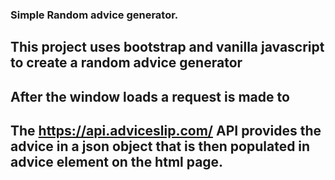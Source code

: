 ### Simple Random advice generator.

## This project uses bootstrap and vanilla javascript to create a random advice generator
## After the window loads a request is made to 

## The https://api.adviceslip.com/ API provides the advice in a json object that is then populated in advice element on the html page.
